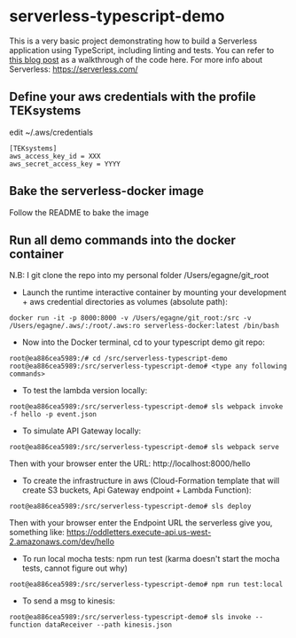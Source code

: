 # serverless-typescript-demo

This is a very basic project demonstrating how to build a Serverless application using TypeScript, including linting and tests. You can refer to [this blog post](https://gregshackles.com/getting-started-with-serverless-and-typescript/) as a walkthrough of the code here.
For more info about Serverless: https://serverless.com/

## Define your aws credentials with the profile TEKsystems
edit ~/.aws/credentials

```
[TEKsystems]
aws_access_key_id = XXX
aws_secret_access_key = YYYY
```


## Bake the serverless-docker image
Follow the README to bake the image 

## Run all demo commands into the docker container

N.B: I git clone the repo into my personal folder /Users/egagne/git_root

- Launch the runtime interactive container by mounting your development + aws credential directories as volumes  (absolute path):
```
docker run -it -p 8000:8000 -v /Users/egagne/git_root:/src -v /Users/egagne/.aws/:/root/.aws:ro serverless-docker:latest /bin/bash
```

- Now into the Docker terminal, cd to your typescript demo git repo:
```
root@ea886cea5989:/# cd /src/serverless-typescript-demo
root@ea886cea5989:/src/serverless-typescript-demo# <type any following commands>
```

- To test the lambda version locally:
```
root@ea886cea5989:/src/serverless-typescript-demo# sls webpack invoke -f hello -p event.json
```

- To simulate API Gateway locally:
```
root@ea886cea5989:/src/serverless-typescript-demo# sls webpack serve
```
Then with your browser enter the URL: http://localhost:8000/hello

- To create the infrastructure in aws (Cloud-Formation template that will create S3 buckets, Api Gateway endpoint + Lambda Function):
```
root@ea886cea5989:/src/serverless-typescript-demo# sls deploy
```
Then with your browser enter the Endpoint URL the serverless give you, something like: https://oddletters.execute-api.us-west-2.amazonaws.com/dev/hello

- To run local mocha tests:
npm run test (karma doesn't start the mocha tests, cannot figure out why)
```
root@ea886cea5989:/src/serverless-typescript-demo# npm run test:local
```

- To send a msg to kinesis:
```
root@ea886cea5989:/src/serverless-typescript-demo# sls invoke --function dataReceiver --path kinesis.json
```
